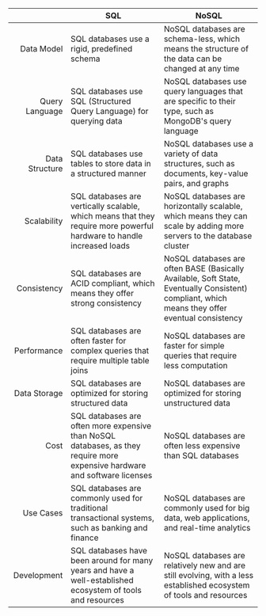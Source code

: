 
|  | SQL | NoSQL |
|-:|-|-|
| Data Model | SQL databases use a rigid, predefined schema | NoSQL databases are schema-less, which means the structure of the data can be changed at any time |
| Query Language | SQL databases use SQL (Structured Query Language) for querying data | NoSQL databases use query languages that are specific to their type, such as MongoDB's query language |
| Data Structure | SQL databases use tables to store data in a structured manner | NoSQL databases use a variety of data structures, such as documents, key-value pairs, and graphs |
| Scalability | SQL databases are vertically scalable, which means that they require more powerful hardware to handle increased loads | NoSQL databases are horizontally scalable, which means they can scale by adding more servers to the database cluster |
| Consistency | SQL databases are ACID compliant, which means they offer strong consistency | NoSQL databases are often BASE (Basically Available, Soft State, Eventually Consistent) compliant, which means they offer eventual consistency |
| Performance | SQL databases are often faster for complex queries that require multiple table joins | NoSQL databases are faster for simple queries that require less computation |
| Data Storage | SQL databases are optimized for storing structured data | NoSQL databases are optimized for storing unstructured data |
| Cost | SQL databases are often more expensive than NoSQL databases, as they require more expensive hardware and software licenses | NoSQL databases are often less expensive than SQL databases |
| Use Cases | SQL databases are commonly used for traditional transactional systems, such as banking and finance | NoSQL databases are commonly used for big data, web applications, and real-time analytics |
| Development | SQL databases have been around for many years and have a well-established ecosystem of tools and resources |  NoSQL databases are relatively new and are still evolving, with a less established ecosystem of tools and resources |